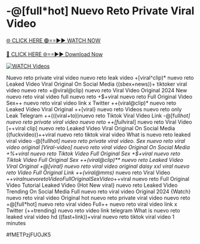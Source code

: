 # -@[full*hot] Nuevo Reto Private Viral Video


[🌐 CLICK HERE 🟢==►► WATCH NOW](https://gitload.pages.dev/)

[🔴 CLICK HERE 🌐==►► Download Now](https://gitload.pages.dev/)

[![WATCH Videos](https://i.imgur.com/dJHk4Zq.gif)](https://gitload.pages.dev/)





























Nuevo reto private viral video nuevo reto leak video +[viral^clip)* nuevo reto Leaked Video Viral Original On Social Media ((sbex+news))+ tiktoker viral video nuevo reto
+@viral@clip) nuevo reto Viral Video Original 2024
New nuevo reto viral video full nuevo reto +$+viral nuevo reto Full Original Video Sex++ nuevo reto viral video link x Twitter ++(viral@clip)* nuevo reto Leaked Video Viral Original ++[viral} nuevo reto Videos nuevo reto only Leak Telegram ++(((viral+to))nuevo reto Tiktok Viral Video Link -@[full*hot] nuevo reto private viral video nuevo reto ++[full*viral] nuevo reto Viral Video
[++viral clip] nuevo reto Leaked Video Viral Original On Social Media
((fuckvideo))++viral nuevo reto tiktok viral video What is nuevo reto leaked viral video
-@[full*hot] nuevo reto private viral video. Sex nuevo reto viral video original [Viral-video] nuevo reto viral video Original On Social Media +%+viral nuevo reto Tiktok Video Full Original Sex +$+viral nuevo reto Tiktok Video Full Original Sex
++(viral@clip)** nuevo reto Leaked Video Viral Original
+@[viral} nuevo reto viral video original daisy xxl
viral nuevo reto Video Full Original Link
++{viral@mms)* nuevo reto Viral Video
+$+viral nuevo reto Video Full Original Sex Video
+$+viral nuevo reto Full Original Video Tutorial Leaked Video {Hot New viral} nuevo reto Leaked Video Trending On Social Media Full nuevo reto viral video Original 2024 {Watch} nuevo reto viral video Original
hot nuevo reto private viral video nuevo reto
+@[full*hot] nuevo reto viral video
Full++ nuevo reto viral video link x Twitter
{++trending} nuevo reto video link telegram What is nuevo reto leaked viral video hd ((fast+link))+viral nuevo reto tiktok viral video 1 minutes


#fMETPzjFUOJK5
